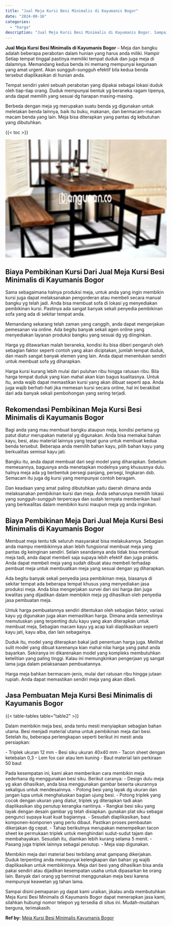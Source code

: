 ```yaml
---
title: "Jual Meja Kursi Besi Minimalis di Kayumanis Bogor"
date: "2024-08-16"
categories: 
  - "harga"
description: "Jual Meja Kursi Besi Minimalis di Kayumanis Bogor. Sampai disini pemaparan yg dapat kami uraikan, jikalau anda membutuhkan Meja Kursi Besi Minimalis di Kayum..."
---
```


**Jual Meja Kursi Besi Minimalis di Kayumanis Bogor** – Meja dan bangku adalah beberapa perabotan dalam hunian yang harus anda miliki. Hampir Setiap tempat tinggal pastinya memiliki tempat duduk dan juga meja di dalamnya. Memandang kedua benda ini memang mempunyai kegunaan yang amat urgent. Akan sungguh-sungguh efektif bila kedua benda tersebut diaplikasikan di hunian anda.

Tempat sendiri yakni sebuah perabotan yang dipakai sebagai lokasi duduk oleh tiap-tiap orang. Duduk mempunyai bentuk yg beraneka ragam tipenya, anda dapat memilih yang sesuai dg harapan masing-masing.

Berbeda dengan meja yg merupakan suatu benda yg digunakan untuk meletakan benda lainnya, baik itu buku, makanan, dan bermacam-macam macam benda yang lain. Meja bisa diterapkan yang pantas dg kebutuhan yang dibutuhkan.

{{< toc >}}

![Jual Meja Kursi Besi Minimalis di Kayumanis Bogor](/images/jual-meja-besi-murah01.png)

## Biaya Pembikinan Kursi Dari Jual Meja Kursi Besi Minimalis di Kayumanis Bogor

Sama sebagaimana halnya produksi meja, untuk anda yang ingin membikin kursi juga dapat melaksanakan pengorderan atau membeli secara manual bangku yg telah jadi. Anda bisa membuat sofa di lokasi yg menyediakan pembikinan kursi. Pastinya ada sangat banyak sekali penyedia pembikinan sofa yang ada di sekitar tempat anda.

Memandang sekarang telah zaman yang canggih, anda dapat mengerjakan pemesanan via online. Ada begitu banyak sekali agen online yang menyediakan layanan produksi bangku yang sesuai dg yg diinginkan.

Harga yg ditawarkan malah beraneka, kondisi itu bisa diberi pengaruh oleh sebagian faktor seperti contoh yang akan diciptakan, jumlah tempat duduk, dan masih sangat banyak elemen yang lain. Anda dapat menentukan sendiri untuk membuat sofa yg diharapkan.

Harga kursi kurang lebih mulai dari puluhan ribu hingga ratusan ribu. Bila harga tempat duduk yang kian mahal akan kian bagus kualitasnya. Untuk itu, anda wajib dapat memastikan kursi yang akan dibuat seperti apa. Anda juga wajib berhati-hati jika memesan kursi secara online, hal ini berakibat dari ada banyak sekali pembohongan yang sering terjadi.

## Rekomendasi Pembikinan Meja Kursi Besi Minimalis di Kayumanis Bogor

Bagi anda yang mau membuat bangku ataupun meja, kondisi pertama yg patut diatur merupakan material yg digunakan. Anda bisa memakai bahan kayu, besi, atau material lainnya yang tepat guna untuk membuat kedua benda tersebut. Beberapa anda memilih bahan kayu, pilih bahan kayu yang berkualitas semisal kayu jati.

Bangku itu, anda dapat membuat dari segi model yang diharapkan. Sebelum memesannya, bagusnya anda menetapkan modelnya yang khususnya dulu. halnya meja ada yg berbentuk persegi panjang, persegi, lingkaran dsb. Semacam itu juga dg kursi yang mempunyai contoh beragam.

Dan keadaan yang amat paling dibutuhkan yaitu daerah dimana anda melaksanakan pembikinan kursi dan meja. Anda seharusnya memilih lokasi yang sungguh-sungguh terpercaya dan sudah ternyata memberikan hasil yang berkwalitas dalam membikin kursi maupun meja yg anda inginkan.

## Biaya Pembikinan Meja Dari Jual Meja Kursi Besi Minimalis di Kayumanis Bogor

Membuat meja tentu tdk seluruh masyarakat bisa melakukannya. Sebagian anda mampu membikinnya akan lebih fungsional membuat meja yang pantas dg keinginan sendiri. Selain seandainya anda tidak bisa membuat meja tadi, anda dapat membeli saja supaya lebih efektif dan juga praktis. Anda dapat membeli meja yang sudah dibuat atau membeli terhadap pembuat meja untuk membuatkan meja yang sesuai dengan yg diharapkan.

Ada begitu banyak sekali penyedia jasa pembikinan meja, biasanya di sekitar tempat ada beberapa tempat khusus yang menyediakan jasa produksi meja. Anda bisa mengerjakan survei dari sisi harga dan juga kwalitas yang dijadikan dalam membikin meja yg dihasilkan oleh penyedia jasa pembuatan meja.

Untuk harga pembuatannya sendiri ditentukan oleh sebagian faktor, variasi kayu yg digunakan juga akan memastikan harga. Dimana anda semestinya memutuskan yang terpenting dulu kayu yang akan diterapkan untuk membuat meja, Sebagian macam kayu yg acap kali diaplikasikan seperti kayu jati, kayu alba, dan lain sebagainya.

Duduk itu, model yang diterapkan bakal jadi penentuan harga juga. Melihat sulit model yang dibuat karenanya kian mahal nilai harga yang patut anda bayarkan. Sekiranya ini dikarenakan model yang kompleks membutuhkan ketelitian yang paling tinggi. Kalau ini memungkinkan pengerjaan yg sangat lama juga dalam pelaksanaan pembuatannya.

Harga meja bahkan bermacam-jenis, mulai dari ratusan ribu hingga jutaan rupiah. Anda dapat memastikan sendiri meja yang akan dibeli.

## Jasa Pembuatan Meja Kursi Besi Minimalis di Kayumanis Bogor

{{< table-tables table="table2" >}}

Dalam membikin meja besi, anda tentu mesti menyiapkan sebagian bahan utama. Besi menjadi material utama untuk pembikinan meja dari besi. Setelah itu, beberapa perlengkapan seperti berikut ini mesti anda persiapkan:

\- Triplek ukuran 12 mm - Besi siku ukuran 40x40 mm - Tacon sheet dengan ketebalan 0,3 - Lem fox cair atau lem kuning - Baut material lain perkiraan 50 baut

Pada kesempatan ini, kami akan memberikan cara membikin meja sederhana dg menggunakan besi siku. Berikut caranya: - Design dulu meja yg akan dihasilkan, anda bisa menggunakan gambar beserta ukurannya sekaligus untuk mendesainnya. - Potong besi yang layak dg ukuran dan jangan lupa untuk menghaluskan bagian ujung besi. - Potong triplek yang cocok dengan ukuran yang diatur, triplek yg diterapkan tadi akan diaplikasikan sbg penutup kerangka nantinya. - Rangkai besi siku yang layak dengan desain gambar yg telah disiapkan. gunakan plat siku sebagai pengunci supaya kuat kuat bagiannya. - Sesudah diaplikasikan, baut komponen-komponen yang perlu dibaut. Pastikan proses pembautan dikerjakan dg cepat. - Tahap berikutnya merupakan menempelkan tacon sheet ke permukaan triplek untuk menghindari sudut-sudut tajam dan membahayakan. Sesudah itu, diamkan lebih kurang selama 5 menit. - Pasang juga triplek lainnya sebagai penutup. - Meja siap digunakan.

Membikin meja dari material besi terbilang amat gampang dikerjakan. Duduk terpenting anda mempunyai kelengkapan dan bahan yg wajib diaplikasikan untuk membikinnya. Meja dari besi yang dihasilkan bisa anda pakai sendiri atau dijadikan kesempatan usaha untuk dipasarkan ke orang lain. Banyak dari orang yg berminat menggunakan meja besi karena mempunyai keawetan yg tahan lama.

Sampai disini pemaparan yg dapat kami uraikan, jikalau anda membutuhkan Meja Kursi Besi Minimalis di Kayumanis Bogor dapat menerapkan jasa kami, silahkan hubungi nomor telepon yg tersedia di situs ini. Mudah-mudahan berguna, terimakasih.

**Ref by:** [Meja Kursi Besi Minimalis Kayumanis Bogor](https://id.wikipedia.org/wiki/Meja)
